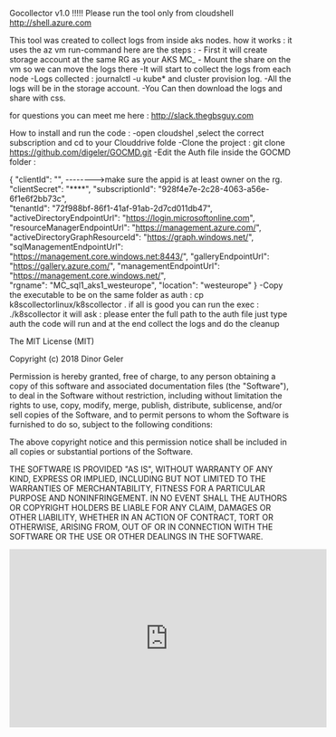   Gocollector v1.0 
  !!!!! Please run the tool only from cloudshell http://shell.azure.com
  
  This tool was created to collect logs from inside aks nodes.  how it works :  it uses the az vm run-command  here are the steps :  - First it will create storage account at the same RG as your AKS MC_  - Mount the share on the vm so we can move the logs there  -It will start to collect the logs from each node   -Logs collected : journalctl -u kube* and cluster provision log.  -All the logs will be in the storage account.  -You Can then download the logs and share with css.
  
   for questions you can meet me here : http://slack.thegbsguy.com

How to install and run the code : -open cloudshel ,select the correct subscription and cd to your Clouddrive folde -Clone the project : git clone https://github.com/digeler/GOCMD.git -Edit the Auth file inside the GOCMD folder :

{  "clientId": "", -------->make sure the appid is at least owner on the rg. 
"clientSecret": "****",  "subscriptionId": "928f4e7e-2c28-4063-a56e-6f1e6f2bb73c",  
"tenantId": "72f988bf-86f1-41af-91ab-2d7cd011db47", 
"activeDirectoryEndpointUrl": "https://login.microsoftonline.com",
"resourceManagerEndpointUrl": "https://management.azure.com/",  
"activeDirectoryGraphResourceId": "https://graph.windows.net/", 
"sqlManagementEndpointUrl": "https://management.core.windows.net:8443/",
"galleryEndpointUrl": "https://gallery.azure.com/",
"managementEndpointUrl": "https://management.core.windows.net/",  
"rgname": "MC_sql1_aks1_westeurope",  "location": "westeurope"
}
     -Copy the executable to be on the same folder as auth : cp k8scollectorlinux/k8scollector .  if all is good you can run the exec :  ./k8scollector  it will ask :  please enter the full path to the auth file  just type auth  the code will run and at the end collect the logs and do the cleanup   
     
     

The MIT License (MIT)

Copyright (c) 2018 Dinor Geler 

Permission is hereby granted, free of charge, to any person obtaining a copy of this software and associated documentation files (the "Software"), to deal in the Software without restriction, including without limitation the rights to use, copy, modify, merge, publish, distribute, sublicense, and/or sell copies of the Software, and to permit persons to whom the Software is furnished to do so, subject to the following conditions:

The above copyright notice and this permission notice shall be included in all copies or substantial portions of the Software.

THE SOFTWARE IS PROVIDED "AS IS", WITHOUT WARRANTY OF ANY KIND, EXPRESS OR IMPLIED, INCLUDING BUT NOT LIMITED TO THE WARRANTIES OF MERCHANTABILITY, FITNESS FOR A PARTICULAR PURPOSE AND NONINFRINGEMENT. IN NO EVENT SHALL THE AUTHORS OR COPYRIGHT HOLDERS BE LIABLE FOR ANY CLAIM, DAMAGES OR OTHER LIABILITY, WHETHER IN AN ACTION OF CONTRACT, TORT OR OTHERWISE, ARISING FROM, OUT OF OR IN CONNECTION WITH THE SOFTWARE OR THE USE OR OTHER DEALINGS IN THE SOFTWARE.  


<iframe width="560" height="315" src="https://www.youtube.com/embed/IAbXuSNHrAU" frameborder="0" allow="autoplay; encrypted-media" allowfullscreen></iframe>


